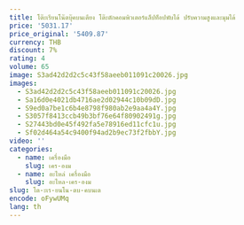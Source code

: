 ```yaml
---
title: โต๊ะเรียนโน๊ตบุ๊คบนเตียง โต๊ะตักคอมพิวเตอร์แล็ปท็อปพับได้ ปรับความสูงและมุมได้
price: '5031.17'
price_original: '5409.87'
currency: THB
discount: 7%
rating: 4
volume: 65
image: S3ad42d2d2c5c43f58aeeb011091c20026.jpg
images:
  - S3ad42d2d2c5c43f58aeeb011091c20026.jpg
  - Sa16d0e4021db4716ae2d02944c10b09dD.jpg
  - S9ed0a7be1c6b4e8798f980ab2e9aa4a4Y.jpg
  - S3057f8413ccb49b3bf76e64f80902491g.jpg
  - S27443bd0e45f492fa5e78916ed11cfc1u.jpg
  - Sf02d464a54c9400f94ad2b9ec73f2fbbY.jpg
video: ''
categories:
  - name: เครื่องมือ
    slug: เคร-องม
  - name: อะไหล่ เครื่องมือ
    slug: อะไหล-เคร-องม
slug: โต-ะเร-ยนโน-ตบ-คบนเต
encode: oFywUMq
lang: th
---
```

  